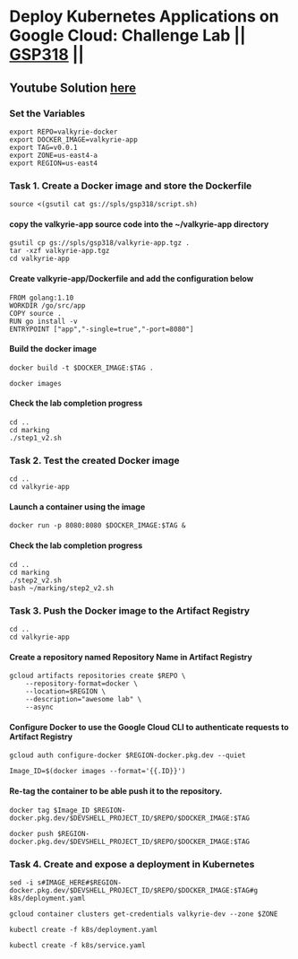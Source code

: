 # Deploy Kubernetes Applications on Google Cloud: Challenge Lab || [GSP318](https://www.skills.google/focuses/10457?parent=catalog) ||

## Youtube Solution [here](https://youtu.be/11O5xdOb1es)

### Set the Variables 

```
export REPO=valkyrie-docker
export DOCKER_IMAGE=valkyrie-app
export TAG=v0.0.1
export ZONE=us-east4-a
export REGION=us-east4
```

### Task 1. Create a Docker image and store the Dockerfile ###
```
source <(gsutil cat gs://spls/gsp318/script.sh)
```
#### copy the valkyrie-app source code into the ~/valkyrie-app directory ####
```
gsutil cp gs://spls/gsp318/valkyrie-app.tgz .
tar -xzf valkyrie-app.tgz
cd valkyrie-app
```

#### Create valkyrie-app/Dockerfile and add the configuration below ####
```
FROM golang:1.10
WORKDIR /go/src/app
COPY source .
RUN go install -v
ENTRYPOINT ["app","-single=true","-port=8080"]

```
#### Build the docker image ####
```
docker build -t $DOCKER_IMAGE:$TAG .
```

```
docker images
```
#### Check the lab completion progress
```
cd ..
cd marking
./step1_v2.sh
```
### Task 2. Test the created Docker image ###
```
cd ..
cd valkyrie-app
```
#### Launch a container using the image ####
```
docker run -p 8080:8080 $DOCKER_IMAGE:$TAG &
```
#### Check the lab completion progress
```
cd ..
cd marking
./step2_v2.sh
bash ~/marking/step2_v2.sh
```
### Task 3. Push the Docker image to the Artifact Registry ###
```
cd ..
cd valkyrie-app
```
#### Create a repository named Repository Name in Artifact Registry ####
```
gcloud artifacts repositories create $REPO \
    --repository-format=docker \
    --location=$REGION \
    --description="awesome lab" \
    --async 
```
#### Configure Docker to use the Google Cloud CLI to authenticate requests to Artifact Registry ####
```
gcloud auth configure-docker $REGION-docker.pkg.dev --quiet
```
```
Image_ID=$(docker images --format='{{.ID}}')
```
#### Re-tag the container to be able push it to the repository. ####
```
docker tag $Image_ID $REGION-docker.pkg.dev/$DEVSHELL_PROJECT_ID/$REPO/$DOCKER_IMAGE:$TAG
```
```
docker push $REGION-docker.pkg.dev/$DEVSHELL_PROJECT_ID/$REPO/$DOCKER_IMAGE:$TAG
```
### Task 4. Create and expose a deployment in Kubernetes ###
```
sed -i s#IMAGE_HERE#$REGION-docker.pkg.dev/$DEVSHELL_PROJECT_ID/$REPO/$DOCKER_IMAGE:$TAG#g k8s/deployment.yaml
```
```
gcloud container clusters get-credentials valkyrie-dev --zone $ZONE
```
```
kubectl create -f k8s/deployment.yaml
```
```
kubectl create -f k8s/service.yaml
```
